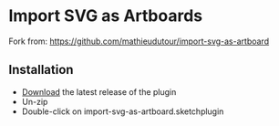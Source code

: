 # Import SVG as Artboards

Fork from: https://github.com/mathieudutour/import-svg-as-artboard

## Installation

- [Download](../../import-svg-as-artboard.sketchplugin.zip) the latest release of the plugin
- Un-zip
- Double-click on import-svg-as-artboard.sketchplugin